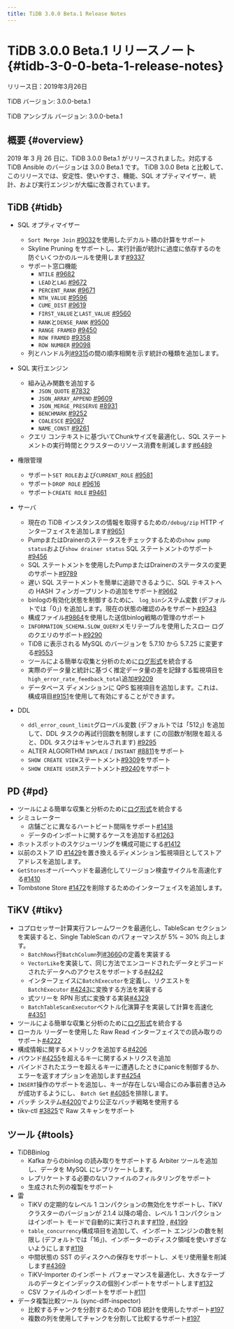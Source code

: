```yaml
---
title: TiDB 3.0.0 Beta.1 Release Notes
---
```


# TiDB 3.0.0 Beta.1 リリースノート {#tidb-3-0-0-beta-1-release-notes}

リリース日：2019年3月26日

TiDB バージョン: 3.0.0-beta.1

TiDB アンシブル バージョン: 3.0.0-beta.1

## 概要 {#overview}

2019 年 3 月 26 日に、TiDB 3.0.0 Beta.1 がリリースされました。対応する TiDB Ansible のバージョンは 3.0.0 Beta.1 です。 TiDB 3.0.0 Beta と比較して、このリリースでは、安定性、使いやすさ、機能、SQL オプティマイザー、統計、および実行エンジンが大幅に改善されています。

## TiDB {#tidb}

-   SQL オプティマイザー
    -   `Sort Merge Join` [#9032](https://github.com/pingcap/tidb/pull/9037)を使用したデカルト積の計算をサポート
    -   Skyline Pruning をサポートし、実行計画が統計に過度に依存するのを防ぐいくつかのルールを使用します[#9337](https://github.com/pingcap/tidb/pull/9337)

    <!---->

    -   サポート窓口機能
        -   `NTILE` [#9682](https://github.com/pingcap/tidb/pull/9682)
        -   `LEAD`と`LAG` [#9672](https://github.com/pingcap/tidb/pull/9672)
        -   `PERCENT_RANK` [#9671](https://github.com/pingcap/tidb/pull/9671)
        -   `NTH_VALUE` [#9596](https://github.com/pingcap/tidb/pull/9596)
        -   `CUME_DIST` [#9619](https://github.com/pingcap/tidb/pull/9619)
        -   `FIRST_VALUE`と`LAST_VALUE` [#9560](https://github.com/pingcap/tidb/pull/9560)
        -   `RANK`と`DENSE_RANK` [#9500](https://github.com/pingcap/tidb/pull/9500)
        -   `RANGE FRAMED` [#9450](https://github.com/pingcap/tidb/pull/9450)
        -   `ROW FRAMED` [#9358](https://github.com/pingcap/tidb/pull/9358)
        -   `ROW NUMBER` [#9098](https://github.com/pingcap/tidb/pull/9098)

    <!---->

    -   列とハンドル列[#9315](https://github.com/pingcap/tidb/pull/9315)の間の順序相関を示す統計の種類を追加します。
-   SQL 実行エンジン
    -   組み込み関数を追加する
        -   `JSON_QUOTE` [#7832](https://github.com/pingcap/tidb/pull/7832)
        -   `JSON_ARRAY_APPEND` [#9609](https://github.com/pingcap/tidb/pull/9609)
        -   `JSON_MERGE_PRESERVE` [#8931](https://github.com/pingcap/tidb/pull/8931)
        -   `BENCHMARK` [#9252](https://github.com/pingcap/tidb/pull/9252)
        -   `COALESCE` [#9087](https://github.com/pingcap/tidb/pull/9087)
        -   `NAME_CONST` [#9261](https://github.com/pingcap/tidb/pull/9261)

    <!---->

    -   クエリ コンテキストに基づいてChunkサイズを最適化し、SQL ステートメントの実行時間とクラスターのリソース消費を削減します[#6489](https://github.com/pingcap/tidb/issues/6489)
-   権限管理
    -   サポート`SET ROLE`および`CURRENT_ROLE` [#9581](https://github.com/pingcap/tidb/pull/9581)
    -   サポート`DROP ROLE` [#9616](https://github.com/pingcap/tidb/pull/9616)
    -   サポート`CREATE ROLE` [#9461](https://github.com/pingcap/tidb/pull/9461)
-   サーバ
    -   現在の TiDB インスタンスの情報を取得するための`/debug/zip` HTTP インターフェイスを追加します[#9651](https://github.com/pingcap/tidb/pull/9651)
    -   PumpまたはDrainerのステータスをチェックするための`show pump status`および`show drainer status` SQL ステートメントのサポート[#9456](https://github.com/pingcap/tidb/pull/9456)
    -   SQL ステートメントを使用したPumpまたはDrainerのステータスの変更のサポート[#9789](https://github.com/pingcap/tidb/pull/9789)
    -   遅い SQL ステートメントを簡単に追跡できるように、SQL テキストへの HASH フィンガープリントの追加をサポート[#9662](https://github.com/pingcap/tidb/pull/9662)
    -   binlogの有効化状態を制御するために、 `log_bin`システム変数 (デフォルトでは「0」) を追加します。現在の状態の確認のみをサポート[#9343](https://github.com/pingcap/tidb/pull/9343)
    -   構成ファイル[#9864](https://github.com/pingcap/tidb/pull/9864)を使用した送信binlog戦略の管理のサポート
    -   `INFORMATION_SCHEMA.SLOW_QUERY`メモリテーブルを使用したスロー ログのクエリのサポート[#9290](https://github.com/pingcap/tidb/pull/9290)
    -   TiDB に表示される MySQL のバージョンを 5.7.10 から 5.7.25 に変更する[#9553](https://github.com/pingcap/tidb/pull/9553)
    -   ツールによる簡単な収集と分析のために[ログ形式](https://github.com/tikv/rfcs/blob/master/text/0018-unified-log-format.md)を統合する
    -   実際のデータ量と統計に基づく推定データ量の差を記録する監視項目を`high_error_rate_feedback_total`追加[#9209](https://github.com/pingcap/tidb/pull/9209)
    -   データベース ディメンションに QPS 監視項目を追加します。これは、構成項目[#9151](https://github.com/pingcap/tidb/pull/9151)を使用して有効にすることができます。
-   DDL
    -   `ddl_error_count_limit`グローバル変数 (デフォルトでは「512」) を追加して、DDL タスクの再試行回数を制限します (この回数が制限を超えると、DDL タスクはキャンセルされます) [#9295](https://github.com/pingcap/tidb/pull/9295)
    -   ALTER ALGORITHM `INPLACE` / `INSTANT` [#8811](https://github.com/pingcap/tidb/pull/8811)をサポート
    -   `SHOW CREATE VIEW`ステートメント[#9309](https://github.com/pingcap/tidb/pull/9309)をサポート
    -   `SHOW CREATE USER`ステートメント[#9240](https://github.com/pingcap/tidb/pull/9240)をサポート

## PD {#pd}

-   ツールによる簡単な収集と分析のために[ログ形式](https://github.com/tikv/rfcs/blob/master/text/0018-unified-log-format.md)を統合する
-   シミュレーター
    -   店舗ごとに異なるハートビート間隔をサポート[#1418](https://github.com/pingcap/pd/pull/1418)
    -   データのインポートに関するケースを追加する[#1263](https://github.com/pingcap/pd/pull/1263)
-   ホットスポットのスケジューリングを構成可能にする[#1412](https://github.com/pingcap/pd/pull/1412)
-   以前のストア ID [#1429](https://github.com/pingcap/pd/pull/1429)を置き換えるディメンション監視項目としてストア アドレスを追加します。
-   `GetStores`オーバーヘッドを最適化してリージョン検査サイクルを高速化する[#1410](https://github.com/pingcap/pd/pull/1410)
-   Tombstone Store [#1472](https://github.com/pingcap/pd/pull/1472)を削除するためのインターフェイスを追加します。

## TiKV {#tikv}

-   コプロセッサー計算実行フレームワークを最適化し、TableScan セクションを実装すると、Single TableScan のパフォーマンスが 5% ~ 30% 向上します。
    -   `BatchRows`行`BatchColumn`列[#3660](https://github.com/tikv/tikv/pull/3660)の定義を実装する
    -   `VectorLike`を実装して、同じ方法でエンコードされたデータとデコードされたデータへのアクセスをサポートする[#4242](https://github.com/tikv/tikv/pull/4242)
    -   インターフェイスに`BatchExecutor`を定義し、リクエストを`BatchExecutor` [#4243](https://github.com/tikv/tikv/pull/4243)に変換する方法を実装する
    -   式ツリーを RPN 形式に変換する実装[#4329](https://github.com/tikv/tikv/pull/4329)
    -   `BatchTableScanExecutor`ベクトル化演算子を実装して計算を高速化[#4351](https://github.com/tikv/tikv/pull/4351)
-   ツールによる簡単な収集と分析のために[ログ形式](https://github.com/tikv/rfcs/blob/master/text/0018-unified-log-format.md)を統合する
-   ローカル リーダーを使用した Raw Read インターフェイスでの読み取りのサポート[#4222](https://github.com/tikv/tikv/pull/4222)
-   構成情報に関するメトリックを追加する[#4206](https://github.com/tikv/tikv/pull/4206)
-   バウンド[#4255](https://github.com/tikv/tikv/pull/4255)を超えるキーに関するメトリクスを追加
-   バインドされたエラーを超えるキーに遭遇したときにpanicを制御するか、エラーを返すオプションを追加します[#4254](https://github.com/tikv/tikv/pull/4254)
-   `INSERT`操作のサポートを追加し、キーが存在しない場合にのみ事前書き込みが成功するようにし、 `Batch Get` [#4085](https://github.com/tikv/tikv/pull/4085)を排除します。
-   バッチ システム[#4200](https://github.com/tikv/tikv/pull/4200)でより公正なバッチ戦略を使用する
-   tikv-ctl [#3825](https://github.com/tikv/tikv/pull/3825)で Raw スキャンをサポート

## ツール {#tools}

-   TiDBBinlog
    -   Kafka からのbinlog の読み取りをサポートする Arbiter ツールを追加し、データを MySQL にレプリケートします。
    -   レプリケートする必要のないファイルのフィルタリングをサポート
    -   生成された列の複製をサポート
-   雷
    -   TiKV の定期的なレベル 1 コンパクションの無効化をサポートし、TiKV クラスターのバージョンが 2.1.4 以降の場合、レベル 1 コンパクションはインポート モードで自動的に実行されます[#119](https://github.com/pingcap/tidb-lightning/pull/119) , [#4199](https://github.com/tikv/tikv/pull/4199)
    -   `table_concurrency`構成項目を追加して、インポート エンジンの数を制限し (デフォルトでは「16」)、インポーターのディスク領域を使いすぎないようにします[#119](https://github.com/pingcap/tidb-lightning/pull/119)
    -   中間状態の SST のディスクへの保存をサポートし、メモリ使用量を削減します[#4369](https://github.com/tikv/tikv/pull/4369)
    -   TiKV-Importer のインポート パフォーマンスを最適化し、大きなテーブルのデータとインデックスの個別インポートをサポートします[#132](https://github.com/pingcap/tidb-lightning/pull/132)
    -   CSV ファイルのインポートをサポート[#111](https://github.com/pingcap/tidb-lightning/pull/111)
-   データ複製比較ツール (sync-diff-inspector)
    -   比較するチャンクを分割するための TiDB 統計を使用したサポート[#197](https://github.com/pingcap/tidb-tools/pull/197)
    -   複数の列を使用してチャンクを分割して比較するサポート[#197](https://github.com/pingcap/tidb-tools/pull/197)
